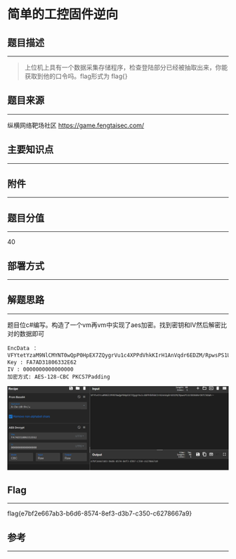 # 简单的工控固件逆向

## 题目描述
---
> 上位机上具有一个数据采集存储程序，检查登陆部分已经被抽取出来，你能获取到他的口令吗。flag形式为 flag{}

## 题目来源
---
纵横网络靶场社区 https://game.fengtaisec.com/

## 主要知识点
---


## 附件
---


## 题目分值
---
40

## 部署方式
---


## 解题思路
---

题目位c#编写。构造了一个vm再vm中实现了aes加密。找到密钥和IV然后解密比对的数据即可

```text
EncData ：VFYtetYzaM9NlCMYNT0wQpP0HpEX7ZQygrVu1c4XPPdVhkKIrH1AnVqdr6EDZM/RpwsPS1U3DO60ArOVTChEWA==
Key : FA7AD31806332E62
IV : 0000000000000000 
加密方式: AES-128-CBC PKCS7Padding 
```

![](images/ctf-2021-09-24-09-06-15.png)



## Flag
---

flag{e7bf2e667ab3-b6d6-8574-8ef3-d3b7-c350-c6278667a9}

## 参考
---
